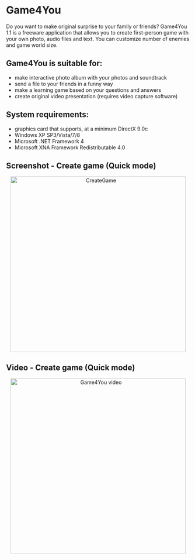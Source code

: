 # Game4You
Do you want to make original surprise to your family or friends? Game4You 1.1 is a freeware application that allows you to create first-person game with your own photo, audio files and text. You can customize number of enemies and game world size. 

## Game4You is suitable for:

- make interactive photo album with your photos and soundtrack
- send a file to your friends in a funny way
- make a learning game based on your questions and answers
- create original video presentation (requires video capture software)


 ## System requirements:

- graphics card that supports, at a minimum DirectX 9.0c
- Windows XP SP3/Vista/7/8
- Microsoft .NET Framework 4
- Microsoft XNA Framework Redistributable 4.0 


## Screenshot - Create game (Quick mode)
<p align="center">
<img alt="CreateGame" width="480" src="https://github.com/Jpinsoft/Game4You/assets/28184960/33cd9c92-d0d9-4bc1-acbc-0d996eb0571d">
</p>

## Video - Create game (Quick mode)
<p align="center">
<a href="http://youtu.be/xq9-HpgJ5a0">
  <img alt="Game4You video" width="480" src="https://github.com/Jpinsoft/Game4You/assets/28184960/f2f0bbaa-610a-473e-8591-3a9d2b44ee28">
</a>
</p>
